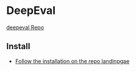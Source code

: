 # DeepEval

[deepeval Repo](https://github.com/confident-ai/deepeval)

## Install
- [Follow the installation on the repo landinpgae](https://github.com/confident-ai/deepeval)
